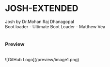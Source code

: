 # JOSH-EXTENDED
Josh by Dr.Mohan Raj Dhanagopal<br>
Boot loader - Ultimate Boot Loader - Matthew Vea<br><br>


<h3>Preview</h3><br>
![GitHub Logo](/preview/image1.png)

